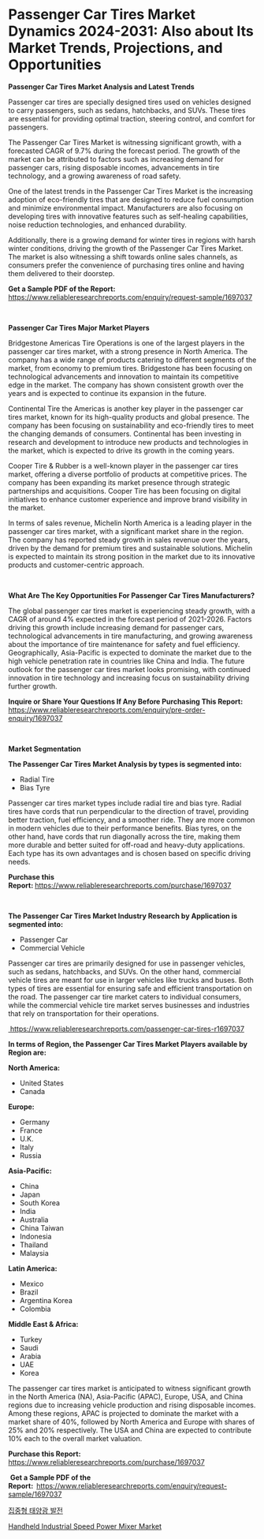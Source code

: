 <p><h1>Passenger Car Tires Market Dynamics 2024-2031: Also about Its Market Trends, Projections, and Opportunities</h1></p><p><strong>Passenger Car Tires Market Analysis and Latest Trends</strong></p>
<p><p>Passenger car tires are specially designed tires used on vehicles designed to carry passengers, such as sedans, hatchbacks, and SUVs. These tires are essential for providing optimal traction, steering control, and comfort for passengers.</p><p>The Passenger Car Tires Market is witnessing significant growth, with a forecasted CAGR of 9.7% during the forecast period. The growth of the market can be attributed to factors such as increasing demand for passenger cars, rising disposable incomes, advancements in tire technology, and a growing awareness of road safety.</p><p>One of the latest trends in the Passenger Car Tires Market is the increasing adoption of eco-friendly tires that are designed to reduce fuel consumption and minimize environmental impact. Manufacturers are also focusing on developing tires with innovative features such as self-healing capabilities, noise reduction technologies, and enhanced durability.</p><p>Additionally, there is a growing demand for winter tires in regions with harsh winter conditions, driving the growth of the Passenger Car Tires Market. The market is also witnessing a shift towards online sales channels, as consumers prefer the convenience of purchasing tires online and having them delivered to their doorstep.</p></p>
<p><strong>Get a Sample PDF of the Report:&nbsp;</strong> <a href="https://www.reliableresearchreports.com/enquiry/request-sample/1697037">https://www.reliableresearchreports.com/enquiry/request-sample/1697037</a></p>
<p>&nbsp;</p>
<p><strong>Passenger Car Tires Major Market Players</strong></p>
<p><p>Bridgestone Americas Tire Operations is one of the largest players in the passenger car tires market, with a strong presence in North America. The company has a wide range of products catering to different segments of the market, from economy to premium tires. Bridgestone has been focusing on technological advancements and innovation to maintain its competitive edge in the market. The company has shown consistent growth over the years and is expected to continue its expansion in the future.</p><p>Continental Tire the Americas is another key player in the passenger car tires market, known for its high-quality products and global presence. The company has been focusing on sustainability and eco-friendly tires to meet the changing demands of consumers. Continental has been investing in research and development to introduce new products and technologies in the market, which is expected to drive its growth in the coming years.</p><p>Cooper Tire & Rubber is a well-known player in the passenger car tires market, offering a diverse portfolio of products at competitive prices. The company has been expanding its market presence through strategic partnerships and acquisitions. Cooper Tire has been focusing on digital initiatives to enhance customer experience and improve brand visibility in the market.</p><p>In terms of sales revenue, Michelin North America is a leading player in the passenger car tires market, with a significant market share in the region. The company has reported steady growth in sales revenue over the years, driven by the demand for premium tires and sustainable solutions. Michelin is expected to maintain its strong position in the market due to its innovative products and customer-centric approach.</p></p>
<p>&nbsp;</p>
<p><strong>What Are The Key Opportunities For Passenger Car Tires Manufacturers?</strong></p>
<p><p>The global passenger car tires market is experiencing steady growth, with a CAGR of around 4% expected in the forecast period of 2021-2026. Factors driving this growth include increasing demand for passenger cars, technological advancements in tire manufacturing, and growing awareness about the importance of tire maintenance for safety and fuel efficiency. Geographically, Asia-Pacific is expected to dominate the market due to the high vehicle penetration rate in countries like China and India. The future outlook for the passenger car tires market looks promising, with continued innovation in tire technology and increasing focus on sustainability driving further growth.</p></p>
<p><strong>Inquire or Share Your Questions If Any Before Purchasing This Report:</strong> <a href="https://www.reliableresearchreports.com/enquiry/pre-order-enquiry/1697037">https://www.reliableresearchreports.com/enquiry/pre-order-enquiry/1697037</a></p>
<p>&nbsp;</p>
<p><strong>Market Segmentation</strong></p>
<p><strong>The Passenger Car Tires Market Analysis by types is segmented into:</strong></p>
<p><ul><li>Radial Tire</li><li>Bias Tyre</li></ul></p>
<p><p>Passenger car tires market types include radial tire and bias tyre. Radial tires have cords that run perpendicular to the direction of travel, providing better traction, fuel efficiency, and a smoother ride. They are more common in modern vehicles due to their performance benefits. Bias tyres, on the other hand, have cords that run diagonally across the tire, making them more durable and better suited for off-road and heavy-duty applications. Each type has its own advantages and is chosen based on specific driving needs.</p></p>
<p><strong>Purchase this Report:&nbsp;</strong><a href="https://www.reliableresearchreports.com/purchase/1697037">https://www.reliableresearchreports.com/purchase/1697037</a></p>
<p>&nbsp;</p>
<p><strong>The Passenger Car Tires Market Industry Research by Application is segmented into:</strong></p>
<p><ul><li>Passenger Car</li><li>Commercial Vehicle</li></ul></p>
<p><p>Passenger car tires are primarily designed for use in passenger vehicles, such as sedans, hatchbacks, and SUVs. On the other hand, commercial vehicle tires are meant for use in larger vehicles like trucks and buses. Both types of tires are essential for ensuring safe and efficient transportation on the road. The passenger car tire market caters to individual consumers, while the commercial vehicle tire market serves businesses and industries that rely on transportation for their operations.</p></p>
<p><a href="https://www.reliableresearchreports.com/passenger-car-tires-r1697037">&nbsp;https://www.reliableresearchreports.com/passenger-car-tires-r1697037</a></p>
<p><strong>In terms of Region, the Passenger Car Tires Market Players available by Region are:</strong></p>
<p>
    <p> <strong> North America: </strong>
        <ul>
            <li>United States</li>
            <li>Canada</li>
        </ul>
        </p> 
    <p> <strong> Europe: </strong>
        <ul>
            <li>Germany</li>
            <li>France</li>
            <li>U.K.</li>
            <li>Italy</li>
            <li>Russia</li>
        </ul>
        </p> 
    <p> <strong> Asia-Pacific: </strong>
        <ul>
            <li>China</li>
            <li>Japan</li>
            <li>South Korea</li>
            <li>India</li>
            <li>Australia</li>
            <li>China Taiwan</li>
            <li>Indonesia</li>
            <li>Thailand</li>
            <li>Malaysia</li>
        </ul>
        </p> 
    <p> <strong> Latin America: </strong>
        <ul>
            <li>Mexico</li>
            <li>Brazil</li>
            <li>Argentina Korea</li>
            <li>Colombia</li>
        </ul>
        </p> 
    <p> <strong> Middle East & Africa: </strong>
        <ul>
            <li>Turkey</li>
            <li>Saudi</li>
            <li>Arabia</li>
            <li>UAE</li>
            <li>Korea</li>
        </ul>
    </p>
    </p>
<p><p>The passenger car tires market is anticipated to witness significant growth in the North America (NA), Asia-Pacific (APAC), Europe, USA, and China regions due to increasing vehicle production and rising disposable incomes. Among these regions, APAC is projected to dominate the market with a market share of 40%, followed by North America and Europe with shares of 25% and 20% respectively. The USA and China are expected to contribute 10% each to the overall market valuation.</p></p>
<p><strong>Purchase this Report: </strong><a href="https://www.reliableresearchreports.com/purchase/1697037">https://www.reliableresearchreports.com/purchase/1697037</a></p>
<p>&nbsp;<strong>Get a Sample PDF of the Report:&nbsp;&nbsp;</strong><a href="https://www.reliableresearchreports.com/enquiry/request-sample/1697037">https://www.reliableresearchreports.com/enquiry/request-sample/1697037</a></p>
<p><strong></strong></p>
<p><p><a href="https://github.com/fredrickeglers/Market-Research-Report-List-3/blob/main/9252878186983.md">집중형 태양광 발전</a></p><p><a href="https://github.com/Krish2023na/Market-Research-Report-List-5/blob/main/handheld-industrial-speed-power-mixer-market.md">Handheld Industrial Speed Power Mixer Market</a></p></p>
